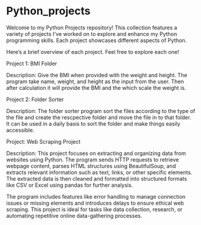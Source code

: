 # Python_projects

Welcome to my Python Projects repository! This collection features a variety of projects I've worked on to explore and enhance my Python programming skills. Each project showcases different aspects of Python.

Here’s a brief overview of each project. Feel free to explore each one!

Project 1: BMI Folder

Description: Give the BMI when provided with the weight and height. The program take name, weight, and height as the input from the user. Then after calculation it will provide the BMI and the which scale the weight is.

Project 2: Folder Sorter

Description: The folder sorter program sort the files according to the type of the file and create the rescpective folder and move the file in to that folder. It can be used in a daily basis to sort the folder and make things easily accessible.


Project: Web Scraping Project

Description:
This project focuses on extracting and organizing data from websites using Python. The program sends HTTP requests to retrieve webpage content, parses HTML structures using BeautifulSoup, and extracts relevant information such as text, links, or other specific elements. The extracted data is then cleaned and formatted into structured formats like CSV or Excel using pandas for further analysis.

The program includes features like error handling to manage connection issues or missing elements and introduces delays to ensure ethical web scraping. This project is ideal for tasks like data collection, research, or automating repetitive online data-gathering processes.
